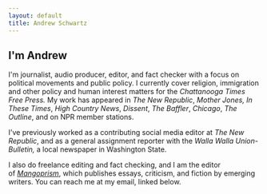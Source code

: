 ```yaml
---
layout: default
title: Andrew Schwartz
---
```



## I'm Andrew

I'm journalist, audio producer, editor, and fact checker with a focus on political movements and public policy. I currently cover religion, immigration and other policy and human interest matters for the *Chattanooga Times Free Press.* My work has appeared in *The New Republic*, *Mother Jones,* *In These Times*, *High Country News*, *Dissent*, *The Baffler*, *Chicago*, *The Outline*, and on NPR member stations.

I've previously worked as a contributing social media editor at *The New Republic*, and as a general assignment reporter with the *Walla Walla Union-Bulletin,* a local newspaper in Washington State.

I also do freelance editing and fact checking, and I am the editor of *[Mangoprism](https://mangoprism.com/)*, which publishes essays, criticism, and fiction by emerging writers. You can reach me at my email, linked below.
